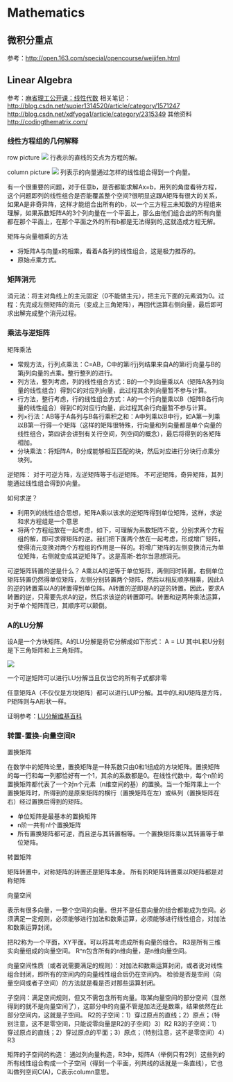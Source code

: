 # Mathematics

## 微积分重点
参考：http://open.163.com/special/opencourse/weijifen.html
## Linear Algebra

参考：[麻省理工公开课：线性代数](http://open.163.com/special/opencourse/daishu.html)
相关笔记：
http://blog.csdn.net/suqier1314520/article/category/1571247
http://blog.csdn.net/xdfyoga1/article/category/2315349
其他资料
http://codingthematrix.com/

### 线性方程组的几何解释
row picture
![](http://img.blog.csdn.net/20140608134044718?watermark/2/text/aHR0cDovL2Jsb2cuY3Nkbi5uZXQveGRmeW9nYTE=/font/5a6L5L2T/fontsize/400/fill/I0JBQkFCMA==/dissolve/70/gravity/SouthEast)
行表示的直线的交点为方程的解。

column picture
![](http://img.blog.csdn.net/20140608135024343?watermark/2/text/aHR0cDovL2Jsb2cuY3Nkbi5uZXQveGRmeW9nYTE=/font/5a6L5L2T/fontsize/400/fill/I0JBQkFCMA==/dissolve/70/gravity/SouthEast)
列表示的向量通过怎样的线性组合得到一个向量。

有一个很重要的问题，对于任意b，是否都能求解Ax=b，用列的角度看待方程，这个问题即列的线性组合是否能覆盖整个空间?很明显这跟A矩阵有很大的关系，如果A是非奇异阵，这样才能组合出所有的b，以一个三方程三未知数的方程组来理解，如果系数矩阵A的3个列向量在一个平面上，那么由他们组合出的所有向量都在那个平面上，在那个平面之外的所有b都是无法得到的,这就造成方程无解。

矩阵与向量相乘的方法

- 将矩阵A与向量x的相乘，看着A各列的线性组合，这是极力推荐的。
- 原始点乘方式。

### 矩阵消元
消元法：将主对角线上的主元固定（0不能做主元），把主元下面的元素消为0。过程：先完成左侧矩阵的消元（变成上三角矩阵），再回代运算右侧向量，最后即可求出解完成整个消元过程。

### 乘法与逆矩阵
矩阵乘法

- 常规方法，行列点乘法：C=AB，C中的第i行j列结果来自A的第i行向量与B的第j列向量的点乘。整行整列的进行。
- 列方法，整列考虑，列的线性组合方式：B的一个列向量乘以A（矩阵A各列向量的线性组合）得到C的对应列向量，此过程其余列向量暂不参与计算。
- 行方法，整行考虑，行的线性组合方式：A的一个行向量乘以B（矩阵B各行向量的线性组合）得到C的对应行向量，此过程其余行向量暂不参与计算。
- 列×行法：AB等于A各列与B各行乘积之和：A中列乘以B中行，如A第一列乘以B第一行得一个矩阵（这样的矩阵很特殊，行向量和列向量都是单个向量的线性组合，第四讲会讲到有关行空间，列空间的概念），最后将得到的各矩阵相加。
- 分块乘法：将矩阵A，B分成能够相互匹配的块，然后对应进行分块行点乘分块列。

逆矩阵：
对于可逆方阵，左逆矩阵等于右逆矩阵。
不可逆矩阵，奇异矩阵，其列能通过线性组合得到0向量。

如何求逆？

- 利用列的线性组合思想，矩阵A乘以该求的逆矩阵得到单位矩阵，这样，求逆和求方程组是一个意思
- 将两个方程组放在一起考虑，如下，可理解为系数矩阵不变，分别求两个方程组的解，即可求得矩阵的逆。我们把下面两个放在一起考虑，形成增广矩阵，使得消元变换对两个方程组的作用是一样的。将增广矩阵的左侧变换消元为单位矩阵，右侧就变成其逆矩阵了。这是高斯-若尔当思想消元。

可逆矩阵转置的逆是什么？
A乘以A的逆等于单位矩阵，两侧同时转置，右侧单位矩阵转置仍然得单位矩阵，左侧分别转置两个矩阵，然后以相反顺序相乘，因此A的逆的转置乘以A的转置得到单位阵。A转置的逆即是A的逆的转置。因此，要求A转置的逆，只需要先求A的逆，然后求该逆的转置即可。转置和逆两种乘法运算，对于单个矩阵而已，其顺序可以颠倒。

### A的LU分解
设A是一个方块矩阵。A的LU分解是将它分解成如下形式：
 A = LU 
其中L和U分别是下三角矩阵和上三角矩阵。

![](https://upload.wikimedia.org/math/3/9/2/392821ae9b7d37a92981f40874dae945.png)

一个可逆矩阵可以进行LU分解当且仅当它的所有子式都非零

任意矩阵A（不仅仅是方块矩阵）都可以进行LUP分解。其中的L和U矩阵是方阵，P矩阵则与A形状一样。

证明参考：[LU分解维基百科](https://zh.wikipedia.org/wiki/LU%E5%88%86%E8%A7%A3)

### 转置-置换-向量空间R

置换矩阵

在数学中的矩阵论里，置换矩阵是一种系数只由0和1组成的方块矩阵。置换矩阵的每一行和每一列都恰好有一个1，其余的系数都是0。在线性代数中，每个n阶的置换矩阵都代表了一个对n个元素（n维空间的基）的置换。当一个矩阵乘上一个置换矩阵时，所得到的是原来矩阵的横行（置换矩阵在左）或纵列（置换矩阵在右）经过置换后得到的矩阵。

- 单位矩阵是最基本的置换矩阵
- n阶一共有n!个置换矩阵
- 所有置换矩阵都可逆，而且逆与其转置相等。一个置换矩阵乘以其转置等于单位矩阵。

转置矩阵

矩阵转置中，对称矩阵的转置还是矩阵本身。
所有的R矩阵转置乘以R矩阵都是对称矩阵

向量空间

表示有很多向量，一整个空间的向量。但并不是任意向量的组合都能成为空间。必须满足一定规则，必须能够进行加法和数乘运算，必须能够进行线性组合，对加法和数乘运算封闭。

把R2称为一个平面，XY平面。可以将其考虑成所有向量的组合。
R3是所有三维实向量组成的向量空间。
R^n包含所有的n维向量，是n维向量空间。

向量空间性质（或者说需要满足的规则）：对加法和数乘运算封闭，或者说对线性组合封闭，即所有的空间内的向量线性组合后仍在空间内。
检验是否是空间（向量空间或者子空间）的方法就是看是否对那些运算封闭。

子空间：满足空间规则，但又不需包含所有向量。取某向量空间的部分空间（显然得到的就不是向量空间了），这部分中的向量不管是加法还是数乘，结果依然在此部分空间内，这就是子空间。
R2的子空间：1）穿过原点的直线；2）原点；（特别注意，这不是零空间，只能说零向量是R2的子空间）3）R2
R3的子空间：1）穿过原点的直线；2）穿过原点的平面；3）原点；（特别注意，这不是零空间）4）R3

矩阵的子空间的构造：
通过列向量构造，R3中，矩阵A（举例只有2列）这些列的所有线性组合构成一个子空间（得到一个平面，列共线的话就是一条直线），它也叫做列空间C(A)，C表示column意思。




